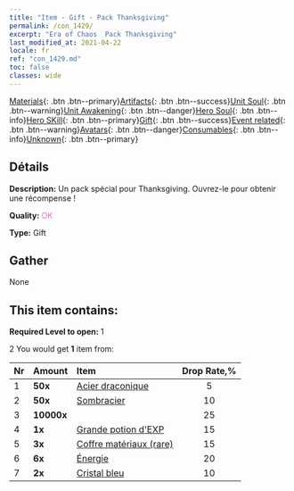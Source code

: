 ```yaml
---
title: "Item - Gift - Pack Thanksgiving"
permalink: /con_1429/
excerpt: "Era of Chaos  Pack Thanksgiving"
last_modified_at: 2021-04-22
locale: fr
ref: "con_1429.md"
toc: false
classes: wide
---
```

 [Materials](/ItemsFR/){: .btn .btn--primary}[Artifacts](/ItemsFR/Artifacts/){: .btn .btn--success}[Unit Soul](/ItemsFR/UnitSoul/){: .btn .btn--warning}[Unit Awakening](/ItemsFR/UnitAwakening/){: .btn .btn--danger}[Hero Soul](/ItemsFR/HeroSoul/){: .btn .btn--info}[Hero SKill](/ItemsFR/HeroSkill/){: .btn .btn--primary}[Gift](/ItemsFR/Gift/){: .btn .btn--success}[Event related](/ItemsFR/Events/){: .btn .btn--warning}[Avatars](/ItemsFR/Avatars/){: .btn .btn--danger}[Consumables](/ItemsFR/Consumables/){: .btn .btn--info}[Unknown](/ItemsFR/Unknown/){: .btn .btn--primary}

## Détails
 **Description:** Un pack spécial pour Thanksgiving. Ouvrez-le pour obtenir une récompense !

 **Quality:** <span style="color: #DA70D6">OK</span>

 **Type:** Gift

## Gather

  None

## This item contains:

 **Required Level to open:** 1

 2 You would get **1** item  from:

  | Nr | Amount |     Item    | Drop Rate,% |
  |:---|:-------|:------------|:---------:|
  | 1 |  **50x** | [Acier draconique](/fr/Items/con_880/) | 5 | 
  | 2 |  **50x** | [Sombracier](/fr/Items/con_881/) | 10 | 
  | 3 |  **10000x** | <i class="fas fa-coins"/> | 25 | 
  | 4 |  **1x** | [Grande potion d'EXP](/fr/Items/con_702/) | 15 | 
  | 5 |  **3x** | [Coffre matériaux (rare)](/fr/Items/con_757/) | 15 | 
  | 6 |  **6x** | [Énergie](/fr/Items/con_900/) | 20 | 
  | 7 |  **2x** | [Cristal bleu](/fr/Items/con_716/) | 10 | 
